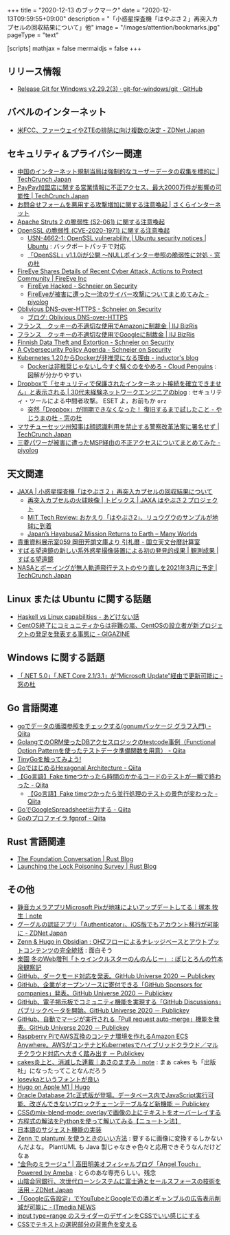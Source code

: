 +++
title = "2020-12-13 のブックマーク"
date =  "2020-12-13T09:59:55+09:00"
description = "「小惑星探査機「はやぶさ２」再突入カプセルの回収結果について」他"
image = "/images/attention/bookmarks.jpg"
pageType = "text"

[scripts]
  mathjax = false
  mermaidjs = false
+++

## リリース情報

- [Release Git for Windows v2.29.2(3) · git-for-windows/git · GitHub](https://github.com/git-for-windows/git/releases/tag/v2.29.2.windows.3)

## バベルのインターネット

- [米FCC、ファーウェイやZTEの排除に向け複数の決定 - ZDNet Japan](https://japan.zdnet.com/article/35163701/)

## セキュリティ＆プライバシー関連

- [中国のインターネット規制当局は強制的なユーザーデータの収集を標的に  |  TechCrunch Japan](https://jp.techcrunch.com/2020/12/06/2020-12-04-chinas-internet-regulator-takes-aim-at-forced-data-collection/)
- [PayPay加盟店に関する営業情報に不正アクセス、最大2000万件が影響の可能性  |  TechCrunch Japan](https://jp.techcrunch.com/2020/12/07/paypay-2/)
- [お問合せフォームを悪用する攻撃増加に関する注意喚起 | さくらインターネット](https://www.sakura.ad.jp/information/announcements/2020/12/08/1968205707/)
- [Apache Struts 2 の脆弱性 (S2-061) に関する注意喚起](https://www.jpcert.or.jp/at/2020/at200046.html)
- [OpenSSL の脆弱性 (CVE-2020-1971) に関する注意喚起](https://www.jpcert.or.jp/at/2020/at200048.html)
    - [USN-4662-1: OpenSSL vulnerability | Ubuntu security notices | Ubuntu](https://ubuntu.com/security/notices/USN-4662-1) : バックポートパッチで対応
    - [「OpenSSL」v1.1.0iが公開 ～NULLポインター参照の脆弱性に対処 - 窓の杜](https://forest.watch.impress.co.jp/docs/news/1294220.html)
- [FireEye Shares Details of Recent Cyber Attack, Actions to Protect Community | FireEye Inc](https://www.fireeye.com/blog/products-and-services/2020/12/fireeye-shares-details-of-recent-cyber-attack-actions-to-protect-community.html)
    - [FireEye Hacked - Schneier on Security](https://www.schneier.com/blog/archives/2020/12/fireeye-hacked.html)
    - [FireEyeが被害に遭った一流のサイバー攻撃についてまとめてみた - piyolog](https://piyolog.hatenadiary.jp/entry/2020/12/10/180000)
- [Oblivious DNS-over-HTTPS - Schneier on Security](https://www.schneier.com/blog/archives/2020/12/oblivious-dns-over-https.html)
    - [ブログ: Oblivious DNS-over-HTTPS](https://okuranagaimo.blogspot.com/2020/12/oblivious-dns-over-https.html)
- [フランス　クッキーの不適切な使用でAmazonに制裁金 | IIJ BizRis](https://portal.bizrisk.iij.jp/595)
- [フランス　クッキーの不適切な使用でGoogleに制裁金 | IIJ BizRis](https://portal.bizrisk.iij.jp/594)
- [Finnish Data Theft and Extortion - Schneier on Security](https://www.schneier.com/blog/archives/2020/12/finnish-data-theft-and-extortion.html)
- [A Cybersecurity Policy Agenda - Schneier on Security](https://www.schneier.com/blog/archives/2020/12/a-cybersecurity-policy-agenda.html)
- [Kubernetes 1.20からDockerが非推奨になる理由 - inductor's blog](https://blog.inductor.me/entry/2020/12/03/061329)
    - [Dockerは非推奨じゃないし今すぐ騒ぐのをやめろ - Cloud Penguins](https://jaco.udcp.info/entry/2020/12/03/172843) : 図解が分かりやすい
- [Dropboxで「セキュリティで保護されたインターネット接続を確立できません」と表示される | 30代未経験ネットワークエンジニアのblog](https://network-beginner.xyz/dropbox_error) : セキュリティ・ツールによる中間者攻撃。 ESET よ，お前もか `orz`
    - [突然「Dropbox」が同期できなくなった！ 復旧するまで試したこと - やじうまの杜 - 窓の杜](https://forest.watch.impress.co.jp/docs/serial/yajiuma/1294770.html)
- [マサチューセッツ州知事は顔認識利用を禁止する警察改革法案に署名せず  |  TechCrunch Japan](https://jp.techcrunch.com/2020/12/11/2020-12-10-massachusetts-governor-returns-police-reform-bill-asking-lawmakers-to-drop-facial-recognition-ban/)
- [三菱パワーが被害に遭ったMSP経由の不正アクセスについてまとめてみた - piyolog](https://piyolog.hatenadiary.jp/entry/2020/12/12/080034)

## 天文関連

- [JAXA | 小惑星探査機「はやぶさ２」再突入カプセルの回収結果について](https://www.jaxa.jp/press/2020/12/20201206-1_j.html)
    - [再突入カプセルの火球映像 | トピックス | JAXA はやぶさ２プロジェクト](http://www.hayabusa2.jaxa.jp/topics/20201206_fireball/)
    - [MIT Tech Review: おかえり「はやぶさ2」、リュウグウのサンプルが地球に到着](https://www.technologyreview.jp/s/227307/japan-is-about-to-bring-back-samples-of-an-asteroid-180-million-miles-away/)
    - [Japan’s Hayabusa2 Mission Returns to Earth – Many Worlds](https://manyworlds.space/2020/12/11/japans-hayabusa2-mission-returns-to-earth/)
- [貴重資料展示室059 岡田芳朗文庫より 引札暦 - 国立天文台暦計算室](https://eco.mtk.nao.ac.jp/koyomi/exhibition/059/)
- [すばる望遠鏡の新しい系外惑星撮像装置による初の発見的成果 | 観測成果 | すばる望遠鏡](https://subarutelescope.org/jp/results/2020/12/10/2917.html)
- [NASAとボーイングが無人軌道飛行テストのやり直しを2021年3月に予定  |  TechCrunch Japan](https://jp.techcrunch.com/2020/12/11/2020-12-10-nasa-and-boeing-set-do-over-starliner-orbital-test-flight-for-march-2021/)

## Linux または Ubuntu に関する話題

- [Haskell vs Linux capabilities - あどけない話](https://kazu-yamamoto.hatenablog.jp/entry/2020/12/10/150731)
- [CentOS終了にコミュニティからは非難の嵐、CentOSの設立者が新プロジェクトの発足を発表する事態に - GIGAZINE](https://gigazine.net/news/20201211-centos-red-hat-enterprise-linux/)

## Windows に関する話題

- [「.NET 5.0」「.NET Core 2.1/3.1」が“Microsoft Update”経由で更新可能に - 窓の杜](https://forest.watch.impress.co.jp/docs/news/1293450.html)

## Go 言語関連

- [goでデータの循環参照をチェックする(gonumパッケージ グラフ入門) - Qiita](https://qiita.com/kaz2ngt/items/ed4a0b0209e140357e00)
- [GolangでのORM使ったDBアクセスロジックのtestcode事例（Functional Option Patternを使ったテストデータ準備関数を用意） - Qiita](https://qiita.com/sky0621/items/90a8b6e7dd097cd671cd)
- [TinyGoを触ってみよう!](https://zenn.dev/pranc1ngpegasus/articles/e14b30caefc4e34d139d)
- [GoではじめるHexagonal Architecture - Qiita](https://qiita.com/usk81/items/5fd99c1c84d9a15db583)
- [【Go言語】Fake timeつかったら時間のかかるコードのテストが一瞬で終わった - Qiita](https://qiita.com/hogedigo/items/c2b6281961c5e21c4907)
    - [【Go言語】Fake timeつかったら並行処理のテストの景色が変わった - Qiita](https://qiita.com/hogedigo/items/d1db1d51d00ea5f2b75f)
- [GoでGoogleSpreadsheet出力する - Qiita](https://qiita.com/montblanc18/items/687bd4bc79ea2f9718a1)
- [Goのプロファイラ fgprof - Qiita](https://qiita.com/shiimaxx/items/edb56b3e928d2438e769)

## Rust 言語関連

- [The Foundation Conversation | Rust Blog](https://blog.rust-lang.org/2020/12/07/the-foundation-conversation.html)
- [Launching the Lock Poisoning Survey | Rust Blog](https://blog.rust-lang.org/2020/12/11/lock-poisoning-survey.html)

## その他

- [静音カメラアプリMicrosoft Pixが地味によいアップデートしてる｜塚本 牧生｜note](https://note.com/tsukamoto/n/nb0a054a2ae34)
- [グーグルの認証アプリ「Authenticator」、iOS版でもアカウント移行が可能に - ZDNet Japan](https://japan.zdnet.com/article/35163455/)
- [Zenn & Hugo in Obsidian : OHZフローによるナレッジベースとアウトプットコンテンツの完全統括](https://zenn.dev/estra/articles/ohzflow-zenn-hugo-obsidian) : 面白そう
- [楽園 冬のWeb増刊「トゥインクルスターのんのんじー」 : ぽじとろんの竹本泉観察記](https://positron.exblog.jp/32043668/)
- [GitHub、ダークモード対応を発表。GitHub Universe 2020 － Publickey](https://www.publickey1.jp/blog/20/githubgithub_universe_2020.html)
- [GitHub、企業がオープンソースに寄付できる「GitHub Sponsors for companies」発表。GitHub Universe 2020 － Publickey](https://www.publickey1.jp/blog/20/githubgithub_sponsors_for_companiesgithub_universe_2020.html)
- [GitHub、電子掲示板でコミュニティ機能を実現する「GitHub Discussions」パブリックベータを開始。GitHub Universe 2020 － Publickey](https://www.publickey1.jp/blog/20/githubgithub_discussionsgithub_universe_2020.html)
- [GitHub、自動でマージが実行される「Pull request auto-merge」機能を発表。GitHub Universe 2020 － Publickey](https://www.publickey1.jp/blog/20/githubpull_request_auto-mergegithub_universe_2020.html)
- [Raspberry PiでAWS互換のコンテナ環境を作れるAmazon ECS Anywhere。AWSがコンテナとKubernetesでハイブリッドクラウド／マルチクラウド対応へ大きく踏み出す － Publickey](https://www.publickey1.jp/blog/20/raspberry_piawsamazon_ecs_anywhereawskubernetes.html)
- [cakes炎上と、消滅した連載｜あさのますみ｜note](https://note.com/masumi_asano/n/n5f3f3ad8ad5e) : まぁ cakes も「出版社」になったってことなんだろう
- [Iosevkaというフォントが良い](https://zenn.dev/luna_chevalier/articles/4ebfb6c8a2dda62fc682)
- [Hugo on Apple M1 | Hugo](https://gohugo.io/news/hugo-macos-intel-vs-arm/)
- [Oracle Database 21c正式版が登場。データベース内でJavaScript実行可能、改ざんできないブロックチェーンテーブルなど新機能 － Publickey](https://www.publickey1.jp/blog/20/oracle_database_21cjavascript.html)
- [CSSのmix-blend-mode: overlayで画像の上にテキストをオーバーレイする](https://zenn.dev/catnose99/articles/5081ef6154e530)
- [方程式の解法をPythonを使って解いてみる【ニュートン法】](https://zenn.dev/kaitombow/articles/1ee53acb89eee8)
- [日本語のサジェスト機能の実装](https://zenn.dev/naughie/books/fb2d718b6df670)
- [Zenn で plantuml を使うときのいい方法](https://zenn.dev/fuuki/articles/20201211-zenn-plantuml) : 要するに画像に変換するしかないんだよな。 PlantUML も Java 製じゃなきゃ色々と応用できそうなんだけどなぁ
- [“金色のミラージュ” | 高田明美オフィシャルブログ「Angel Touch」Powered by Ameba](https://ameblo.jp/angel-touch/entry-12643454770.html) : とらのあな専売らしい。残念
- [山陰合同銀行、次世代ローンシステムに富士通とセールスフォースの技術を活用 - ZDNet Japan](https://japan.zdnet.com/article/35163732/)
- [「Google広告設定」でYouTubeとGoogleでの酒とギャンブルの広告表示削減が可能に - ITmedia NEWS](https://www.itmedia.co.jp/news/articles/2012/11/news061.html)
- [input type=range のスライダーのデザインをCSSでいい感じにする](https://zenn.dev/catnose99/articles/e087d03d03d21b)
- [CSSでテキストの選択部分の背景色を変える](https://zenn.dev/catnose99/articles/160506a4e1dab5)
